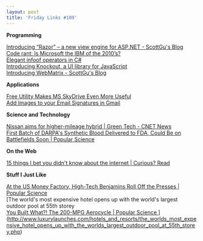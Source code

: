 ```yaml
---
layout: post
title: 'Friday Links #109'
---
```

**Programming**

[Introducing “Razor” – a new view engine for ASP.NET - ScottGu's Blog](http://weblogs.asp.net/scottgu/archive/2010/07/02/introducing-razor.aspx)   
[Code rant: Is Microsoft the IBM of the 2010’s?](http://mikehadlow.blogspot.com/2010/06/is-microsoft-ibm-of-2010s.html?utm_source=feedburner&utm_medium=feed&utm_campaign=Feed%3A+CodeRant+%28Code+rant%29)   
[Elegant infoof operators in C#](http://codebetter.com/blogs/patricksmacchia/archive/2010/06/28/elegant-infoof-operators-in-c-read-info-of.aspx?utm_source=feedburner&utm_medium=feed&utm_campaign=Feed%3A+CodeBetter+%28CodeBetter.Com%29)   
[Introducing Knockout, a UI library for JavaScript](http://blog.stevensanderson.com/2010/07/05/introducing-knockout-a-ui-library-for-javascript/?utm_source=feedburner&utm_medium=feed&utm_campaign=Feed%3A+SteveCodeville+%28Steve+%40+Codeville%29&utm_content=Google+Reader)   
[Introducing WebMatrix - ScottGu's Blog](http://weblogs.asp.net/scottgu/archive/2010/07/06/introducing-webmatrix.aspx)

**Applications**

[Free Utility Makes MS SkyDrive Even More Useful](http://www.techsupportalert.com/cdn/free-utility-makes-ms-skydrive-even-more-useful.htm)   
[Add Images to your Email Signatures in Gmail](http://www.labnol.org/internet/add-images-in-gmail-signature/13964/)

**Science and Technology**

[Nissan aims for higher-mileage hybrid | Green Tech - CNET News](http://news.cnet.com/8301-11128_3-20009695-54.html?part=rss&subj=news&tag=2547-1_3-0-20)   
[First Batch of DARPA's Synthetic Blood Delivered to FDA, Could Be on Battlefields Soon | Popular Science](http://www.popsci.com/technology/article/2010-07/darpas-synthetic-blood-flows-lab-fda-could-be-battlefields-soon)

**On the Web**

[15 things I bet you didn't know about the internet | Curious? Read](http://www.curiousread.com/2010/07/15-things-i-bet-you-didnt-know-about.html?utm_source=feedburner&utm_medium=feed&utm_campaign=Feed%3A+CuriousRead+%28Curious+Read%29)

**Stuff I Just Like**

[At the US Money Factory, High-Tech Benjamins Roll Off the Presses | Popular Science](http://www.popsci.com/technology/article/2010-07/take-virtual-tour-us-money-factory-where-future-currency-made)   
[The world's most expensive hotel opens up with the world's largest outdoor pool at 55th storey   
[You Built What?! The 200-MPG Aerocycle | Popular Science ](http://www.popsci.com/diy/article/2010-06/you-built-what-aerocycle)](http://www.luxurylaunches.com/hotels_and_resorts/the_worlds_most_expensive_hotel_opens_up_with_the_worlds_largest_outdoor_pool_at_55th_storey.php)

